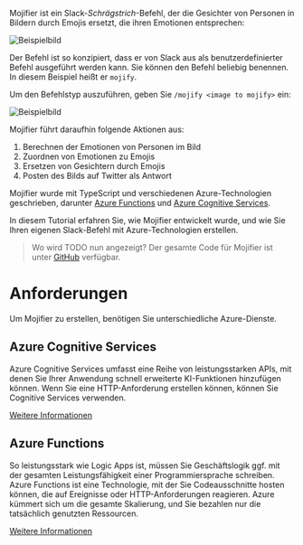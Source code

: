 Mojifier ist ein Slack-_Schrägstrich_-Befehl, der die Gesichter von Personen in Bildern durch Emojis ersetzt, die ihren Emotionen entsprechen:

![Beispielbild](/media-drafts/example-mojify-image.png)

Der Befehl ist so konzipiert, dass er von Slack aus als benutzerdefinierter Befehl ausgeführt werden kann. Sie können den Befehl beliebig benennen. In diesem Beispiel heißt er `mojify`.

Um den Befehlstyp auszuführen, geben Sie `/mojify <image to mojify>` ein:

![Beispielbild](/media-drafts/9.slack-type-mojify.png)

Mojifier führt daraufhin folgende Aktionen aus:

1.  Berechnen der Emotionen von Personen im Bild
2.  Zuordnen von Emotionen zu Emojis
3.  Ersetzen von Gesichtern durch Emojis
4.  Posten des Bilds auf Twitter als Antwort

Mojifier wurde mit TypeScript und verschiedenen Azure-Technologien geschrieben, darunter [Azure Functions](https://azure.microsoft.com/services/functions/&WT.mc_id=mojifier-sandbox-ashussai) und [Azure Cognitive Services](https://azure.microsoft.com/services/cognitive-services/?WT.mc_id=mojifier-sandbox-ashussai).

In diesem Tutorial erfahren Sie, wie Mojifier entwickelt wurde, und wie Sie Ihren eigenen Slack-Befehl mit Azure-Technologien erstellen.

> Wo wird TODO nun angezeigt?
> Der gesamte Code für Mojifier ist unter [GitHub](https://github.com/jawache/mojifier) verfügbar.

# <a name="requirements"></a>Anforderungen

Um Mojifier zu erstellen, benötigen Sie unterschiedliche Azure-Dienste.

## <a name="azure-cognitive-services"></a>Azure Cognitive Services

Azure Cognitive Services umfasst eine Reihe von leistungsstarken APIs, mit denen Sie Ihrer Anwendung schnell erweiterte KI-Funktionen hinzufügen können. Wenn Sie eine HTTP-Anforderung erstellen können, können Sie Cognitive Services verwenden.

[Weitere Informationen](https://azure.microsoft.com/services/cognitive-services/?WT.mc_id=mojifier-sandbox-ashussai)

## <a name="azure-functions"></a>Azure Functions

So leistungsstark wie Logic Apps ist, müssen Sie Geschäftslogik ggf. mit der gesamten Leistungsfähigkeit einer Programmiersprache schreiben. Azure Functions ist eine Technologie, mit der Sie Codeausschnitte hosten können, die auf Ereignisse oder HTTP-Anforderungen reagieren. Azure kümmert sich um die gesamte Skalierung, und Sie bezahlen nur die tatsächlich genutzten Ressourcen.

[Weitere Informationen](https://azure.microsoft.com/services/functions/&WT.mc_id=mojifier-sandbox-ashussai)
